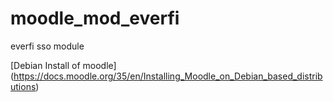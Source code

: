 # moodle_mod_everfi
everfi sso module

[Debian Install of moodle] (https://docs.moodle.org/35/en/Installing_Moodle_on_Debian_based_distributions)
